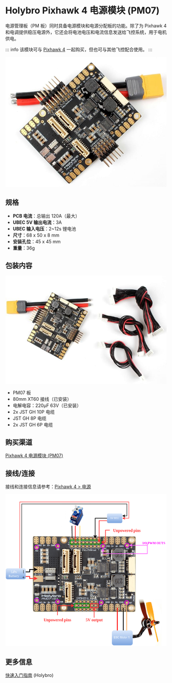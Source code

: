 # Holybro Pixhawk 4 电源模块 (PM07)

电源管理板（PM 板）同时具备电源模块和电源分配板的功能。除了为 Pixhawk 4 和电调提供稳压电源外，它还会将电池电压和电流信息发送给飞控系统，用于电机供电。

::: info
该模块可与 [Pixhawk 4](../assembly/quick_start_pixhawk4.md) 一起购买，但也可与其他飞控配合使用。
:::

![PM07](../../assets/hardware/power_module/holybro_pm07/pm07_hero.jpg)

## 规格

- **PCB 电流**：总输出 120A（最大）
- **UBEC 5V 输出电流**：3A
- **UBEC 输入电压**：2~12s 锂电池
- **尺寸**：68 x 50 x 8 mm
- **安装孔位**：45 x 45 mm
- **重量**：36g

## 包装内容

![包装内容](../../assets/hardware/power_module/holybro_pm07/package_contents.jpg)

- PM07 板
- 80mm XT60 接线（已安装）
- 电解电容：220μF 63V（已安装）
- 2x JST GH 10P 电缆
- JST GH 8P 电缆
- 2x JST GH 6P 电缆

## 购买渠道

[Pixhawk 4 电源模块 (PM07)](https://holybro.com/collections/power-modules-pdbs/products/pixhawk-4-power-module-pm07)


## 接线/连接

接线和连接信息请参考：[Pixhawk 4 > 电源](../assembly/quick_start_pixhawk4.md#power)

![Pixhawk 4 - 电源管理板](../../assets/hardware/power_module/holybro_pm07/pixhawk4_power_management_board.png)


## 更多信息

[快速入门指南](https://docs.holybro.com/power-module-and-pdb/power-module/pm07-quick-start-guide) (Holybro)